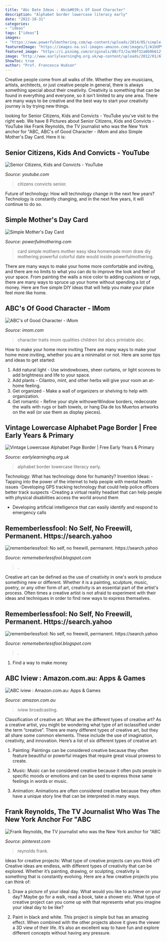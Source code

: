 ```yaml
---
title: "Abc Date Ideas : Abc&#039;s Of Good Character"
description: "Alphabet border lowercase literacy early"
date: "2022-10-31"
categories:
- "ideas"
tags: ["ideas"]
images:
- "https://www.powerfulmothering.com/wp-content/uploads/2014/05/simple-mothers-day-card-for-kids-to-make.jpg"
featuredImage: "https://images-na.ssl-images-amazon.com/images/I/A1UdP%2BXZWzL.png"
featured_image: "https://i.pinimg.com/originals/80/f3/2a/80f32a0b9b612f2c308f6fb07912f7fc.jpg"
image: "http://www.earlylearninghq.org.uk/wp-content/uploads/2012/01/Alphabet-border2prev.jpg"
ShowToc: true
author: "Prof. Francesca Hudson"
---
```



Creative people come from all walks of life. Whether they are musicians, artists, architects, or just creative people in general, there is always something special about their creativity. Creativity is something that can be found in everything and everyone, so it isn't limited to any one area. There are many ways to be creative and the best way to start your creativity journey is by trying new things.

	

		
looking for Senior Citizens, Kids and Convicts - YouTube you've visit to the right web. We have 8 Pictures about Senior Citizens, Kids and Convicts - YouTube like Frank Reynolds, the TV journalist who was the New York anchor for &quot;ABC, ABC&#039;s of Good Character - iMom and also Simple Mother&#039;s Day Card. Here it is:
		
    
## Senior Citizens, Kids And Convicts - YouTube

<img loading=lazy src="http://i.ytimg.com/vi/25yMIhF6bKU/maxresdefault.jpg" onerror="this.onerror=null;this.src='https://tse4.mm.bing.net/th?id=OIP.5GlIvovRDwrZCIKt6_yKqAHaEK&amp;pid=15.1';" alt="Senior Citizens, Kids and Convicts - YouTube">

_Source: youtube.com_

>citizens convicts senior. 

	

Future of technology: How will technology change in the next few years?
Technology is constantly changing, and in the next few years, it will continue to do so.

    
## Simple Mother&#039;s Day Card

<img loading=lazy src="https://www.powerfulmothering.com/wp-content/uploads/2014/05/simple-mothers-day-card-for-kids-to-make.jpg" onerror="this.onerror=null;this.src='https://tse2.mm.bing.net/th?id=OIP.kpHSXrpA9OHHmijStEI2VAHaKA&amp;pid=15.1';" alt="Simple Mother&#039;s Day Card">

_Source: powerfulmothering.com_

>card simple mothers mother easy idea homemade mom draw diy mothering powerful colorful date would inside powerfulmothering. 

	

There are many ways to make your home more comfortable and inviting, and there are no limits to what you can do to improve the look and feel of your space. From painting the walls a nice color to adding cushions or rugs, there are many ways to spruce up your home without spending a lot of money. Here are five simple DIY ideas that will help you make your place feel more like home.

    
## ABC&#039;s Of Good Character - IMom

<img loading=lazy src="https://www.imom.com/wp-content/uploads/2014/06/imom_abcs_of_good_character_color_new.jpg" onerror="this.onerror=null;this.src='https://tse1.mm.bing.net/th?id=OIP.M5AIKZ1rL_nExSAsPjI22wHaHa&amp;pid=15.1';" alt="ABC&#039;s of Good Character - iMom">

_Source: imom.com_

>character traits imom qualities children list abcs printable abc. 

	

How to make your home more inviting
There are many ways to make your home more inviting, whether you are a minimalist or not. Here are some tips and ideas to get started:
1. Add natural light - Use windowboxes, sheer curtains, or light sconces to add brightness and life to your space.
2. Add plants - Cilantro, mint, and other herbs will give your room an at-home feeling.
3. Get organized - Make a wall of organizers or shelving to help with organization.
4. Get romantic - Refine your style withowerWindow borders, redecorate the walls with rugs or bath towels, or hang Dia de los Muertos artworks on the wall (or use them as display pieces).

    
## Vintage Lowercase Alphabet Page Border | Free Early Years &amp; Primary

<img loading=lazy src="http://www.earlylearninghq.org.uk/wp-content/uploads/2012/01/Alphabet-border2prev.jpg" onerror="this.onerror=null;this.src='https://tse1.mm.bing.net/th?id=OIP.nyVZIKNtm6JFnnz77rLvTAAAAA&amp;pid=15.1';" alt="Vintage Lowercase Alphabet Page Border | Free Early Years &amp; Primary">

_Source: earlylearninghq.org.uk_

>alphabet border lowercase literacy early. 

	

Technology: What has technology done for humanity?
Invention Ideas: 
-Tapping into the power of the internet to help people with mental health issues 
-Developing GPS tracking technology that could help police officers better track suspects 
-Creating a virtual reality headset that can help people with physical disabilities access the world around them 
- Developing artificial intelligence that can easily identify and respond to emergency calls

    
## Rememberlessfool: No Self, No Freewill, Permanent. Https://search.yahoo

<img loading=lazy src="https://1.bp.blogspot.com/-NQLvskrISsU/XkYH0S16XqI/AAAAAAAAcsk/q5Oz1peDh-wQUgf8_i6eTFmFMNsbpLWzgCLcBGAsYHQ/s1600/Untitled436.png" onerror="this.onerror=null;this.src='https://tse4.mm.bing.net/th?id=OIP.T5hXyHZ1C5zCTG-UoKBtjQHaEK&amp;pid=15.1';" alt="rememberlessfool: No self, no freewill, permanent. https://search.yahoo">

_Source: rememeberlessfool.blogspot.com_

>. 

	

Creative art can be defined as the use of creativity in one's work to produce something new or different. Whether it is a painting, sculpture, music, poetry, or any other form of art, creativity is an essential part of the artist's process. Often times a creative artist is not afraid to experiment with their ideas and techniques in order to find new ways to express themselves.

    
## Rememberlessfool: No Self, No Freewill, Permanent. Https://search.yahoo

<img loading=lazy src="https://1.bp.blogspot.com/-4E4sh7jPoUw/XlG5BiPFt0I/AAAAAAAAdgY/XeB-9vexBWo0F7TDkEezo5ntvLlRL5lswCEwYBhgL/s1600/Untitled776.png" onerror="this.onerror=null;this.src='https://tse4.mm.bing.net/th?id=OIP.Hnc7bqi-1olaRjgmCJkZDQHaEK&amp;pid=15.1';" alt="rememberlessfool: No self, no freewill, permanent. https://search.yahoo">

_Source: rememeberlessfool.blogspot.com_

>. 

	

1. Find a way to make money 

    
## ABC Iview : Amazon.com.au: Apps &amp; Games

<img loading=lazy src="https://images-na.ssl-images-amazon.com/images/I/A1UdP%2BXZWzL.png" onerror="this.onerror=null;this.src='https://tse2.mm.bing.net/th?id=OIP.op7-SIzm8Ecq8yP4X7nJGAHaEK&amp;pid=15.1';" alt="ABC iview : Amazon.com.au: Apps &amp; Games">

_Source: amazon.com.au_

>iview broadcasting. 

	

Classification of creative art: What are the different types of creative art?
As a creative artist, you might be wondering what type of art isclassified under the term “creative”. There are many different types of creative art, but they all share some common elements. These include the use of imagination, creativity, and innovation. Here’s a list of six different types of creative art:
1. Painting: Paintings can be considered creative because they often feature beautiful or powerful images that require great visual prowess to create.

2. Music: Music can be considered creative because it often puts people in specific moods or emotions and can be used to express those same feelings in words or music.

3. Animation: Animations are often considered creative because they often have a unique story line that can be interpreted in many ways.


    
## Frank Reynolds, The TV Journalist Who Was The New York Anchor For &quot;ABC

<img loading=lazy src="https://i.pinimg.com/originals/80/f3/2a/80f32a0b9b612f2c308f6fb07912f7fc.jpg" onerror="this.onerror=null;this.src='https://tse3.mm.bing.net/th?id=OIP.QiDlRuU_3FDGxqtzsbvPdgHaGQ&amp;pid=15.1';" alt="Frank Reynolds, the TV journalist who was the New York anchor for &quot;ABC">

_Source: pinterest.com_

>reynolds frank. 

	

Ideas for creative projects: What type of creative projects can you think of?
Creative ideas are endless, with different types of creativity that can be explored. Whether it’s painting, drawing, or sculpting, creativity is something that is constantly evolving. Here are a few creative projects you can think of:
1) Draw a picture of your ideal day. What would you like to achieve on your day? Maybe go for a walk, read a book, take a shower etc. What type of creative project can you come up with that represents what you imagine your ideal day to be like?

2) Paint in black and white. This project is simple but has an amazing effect. When combined with the other projects above it gives the viewer a 3D view of their life. It’s also an excellent way to have fun and explore different concepts without having any pressure.

